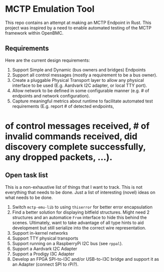 # MCTP Emulation Tool

This repo contains an attempt at making an MCTP Endpoint in Rust. This project was inspired
by a need to enable automated testing of the MCTP framework within OpenBMC. 

## Requirements
Here are the current design requirements:
1. Support Simple and Dynamic (bus owners and bridges) Endpoints
2. Support all control messages (mostly a requirement to be a bus owner).
3. Create a pluggable Physical Transport layer to allow any physical interface to be used (E.g. Aardvark I2C adapter,
or local TTY port).
4. Allow network to be defined in some configurable manner (e.g. # of endpoints and network configuration).
5. Capture meaningful metrics about runtime to facilitate automated test requirements (E.g. report # of detected endpoints,
# of control messages received, # of invalid commands received, did discovery complete successfully, any dropped packets, ...).


## Open task list

This is a non-exhaustive list of things that I want to track. This is not everything that needs to be done. Just a list
of interesting (novel) ideas on what needs to be done.

1. Switch `mctp-emu-lib` to using `thiserror` for better error encapsulation
2. Find a better solution for displaying bitfield structures. Might need 2 structures and an automatice `From` interface
to hide this behind the scenes. Ultimately, want to take advantage of all type hints to aid development but still serialize
into the correct wire representation.
3. Support in-kernel networks
4. Support TTY physical transports
5. Support running on a RaspberryPi I2C bus (see `rppal`).
6. Support a Aardvark I2C Adapter
7. Support a Prodigy I3C Adapter
8. Develop an FPGA SPI-to-I3C and/or USB-to-I3C bridge and support it as an Adapter (connect SPI to rPi?).
